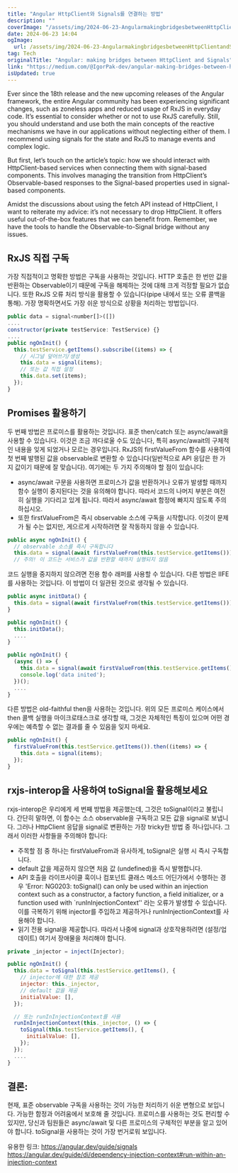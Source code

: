 ```yaml
---
title: "Angular HttpClient와 Signals를 연결하는 방법"
description: ""
coverImage: "/assets/img/2024-06-23-AngularmakingbridgesbetweenHttpClientandSignals_0.png"
date: 2024-06-23 14:04
ogImage:
  url: /assets/img/2024-06-23-AngularmakingbridgesbetweenHttpClientandSignals_0.png
tag: Tech
originalTitle: "Angular: making bridges between HttpClient and Signals"
link: "https://medium.com/@IgorPak-dev/angular-making-bridges-between-httpclient-and-signals-a7a50c15ad9b"
isUpdated: true
---
```


Ever since the 18th release and the new upcoming releases of the Angular framework, the entire Angular community has been experiencing significant changes, such as zoneless apps and reduced usage of RxJS in everyday code. It’s essential to consider whether or not to use RxJS carefully. Still, you should understand and use both the main concepts of the reactive mechanisms we have in our applications without neglecting either of them. I recommend using signals for the state and RxJS to manage events and complex logic.

But first, let’s touch on the article’s topic: how we should interact with HttpClient-based services when connecting them with signal-based components. This involves managing the transition from HttpClient’s Observable-based responses to the Signal-based properties used in signal-based components.

Amidst the discussions about using the fetch API instead of HttpClient, I want to reiterate my advice: it’s not necessary to drop HttpClient. It offers useful out-of-the-box features that we can benefit from. Remember, we have the tools to handle the Observable-to-Signal bridge without any issues.

<!-- seedividend - 사각형 -->

<ins class="adsbygoogle"
     style="display:block"
     data-ad-client="ca-pub-4877378276818686"
     data-ad-slot="1898504329"
     data-ad-format="auto"
     data-full-width-responsive="true"></ins>

<script>
     (adsbygoogle = window.adsbygoogle || []).push({});
</script>

## RxJS 직접 구독

가장 직접적이고 명확한 방법은 구독을 사용하는 것입니다. HTTP 호출은 한 번만 값을 반환하는 Observable이기 때문에 구독을 해제하는 것에 대해 크게 걱정할 필요가 없습니다. 또한 RxJS 오류 처리 방식을 활용할 수 있습니다(pipe 내에서 또는 오류 콜백을 통해). 가장 명확하면서도 가장 쉬운 방식으로 상황을 처리하는 방법입니다.

```js
public data = signal<number[]>([])
....
constructor(private testService: TestService) {}
....
public ngOnInit() {
  this.testService.getItems().subscribe((items) => {
    // 시그널 덮어쓰기/생성
    this.data = signal(items);
    // 또는 값 직접 설정
    this.data.set(items);
  });
}
```

## Promises 활용하기

<!-- seedividend - 사각형 -->

<ins class="adsbygoogle"
     style="display:block"
     data-ad-client="ca-pub-4877378276818686"
     data-ad-slot="1898504329"
     data-ad-format="auto"
     data-full-width-responsive="true"></ins>

<script>
     (adsbygoogle = window.adsbygoogle || []).push({});
</script>

두 번째 방법은 프로미스를 활용하는 것입니다. 표준 then/catch 또는 async/await을 사용할 수 있습니다. 이것은 조금 까다로울 수도 있습니다, 특히 async/await의 구체적인 내용을 잊게 되었거나 모르는 경우입니다. RxJS의 firstValueFrom 함수를 사용하여 첫 번째 발행된 값을 observable로 변환할 수 있습니다(일반적으로 API 응답은 한 가지 값이기 때문에 잘 맞습니다). 여기에는 두 가지 주의해야 할 점이 있습니다:

- async/await 구문을 사용하면 프로미스가 값을 반환하거나 오류가 발생할 때까지 함수 실행이 중지된다는 것을 유의해야 합니다. 따라서 코드의 나머지 부분은 여전히 실행을 기다리고 있게 됩니다. 따라서 async/await 함정에 빠지지 않도록 주의하십시오.
- 또한 firstValueFrom은 즉시 observable 소스에 구독을 시작합니다. 이것이 문제가 될 수는 없지만, 게으르게 시작하려면 잘 작동하지 않을 수 있습니다.

```js
public async ngOnInit() {
  // observable 소스를 즉시 구독합니다
  this.data = signal(await firstValueFrom(this.testService.getItems()));
  // 주의! 이 코드는 서비스가 값을 반환할 때까지 실행되지 않음
```

코드 실행을 중지하지 않으려면 전용 함수 래퍼를 사용할 수 있습니다. 다른 방법은 IIFE를 사용하는 것입니다. 이 방법이 더 일관된 것으로 생각될 수 있습니다.

<!-- seedividend - 사각형 -->

<ins class="adsbygoogle"
     style="display:block"
     data-ad-client="ca-pub-4877378276818686"
     data-ad-slot="1898504329"
     data-ad-format="auto"
     data-full-width-responsive="true"></ins>

<script>
     (adsbygoogle = window.adsbygoogle || []).push({});
</script>

```js
public async initData() {
  this.data = signal(await firstValueFrom(this.testService.getItems()));
}

public ngOnInit() {
  this.initData();
  ....
}
```

```js
public ngOnInit() {
  (async () => {
    this.data = signal(await firstValueFrom(this.testService.getItems()));
    console.log('data inited');
  })();
  ....
}
```

다른 방법은 old-faithful then을 사용하는 것입니다. 위의 모든 프로미스 케이스에서 then 콜백 실행을 마이크로태스크로 생각할 때, 그것은 자체적인 특징이 있으며 어떤 경우에는 예측할 수 없는 결과를 줄 수 있음을 잊지 마세요.

```js
public ngOnInit() {
  firstValueFrom(this.testService.getItems()).then((items) => {
    this.data = signal(items);
  });
}
```

<!-- seedividend - 사각형 -->

<ins class="adsbygoogle"
     style="display:block"
     data-ad-client="ca-pub-4877378276818686"
     data-ad-slot="1898504329"
     data-ad-format="auto"
     data-full-width-responsive="true"></ins>

<script>
     (adsbygoogle = window.adsbygoogle || []).push({});
</script>

## rxjs-interop을 사용하여 toSignal을 활용해보세요

rxjs-interop은 우리에게 세 번째 방법을 제공했는데, 그것은 toSignal이라고 불립니다. 간단히 말하면, 이 함수는 소스 observable을 구독하고 모든 값을 signal로 보냅니다. 그러나 HttpClient 응답을 signal로 변환하는 가장 tricky한 방법 중 하나입니다. 그래서 이러한 사항들을 주의해야 합니다:

- 주목할 점 중 하나는 firstValueFrom과 유사하게, toSignal은 실행 시 즉시 구독합니다.
- default 값을 제공하지 않으면 처음 값 (undefined)을 즉시 발행합니다.
- API 호출을 라이프사이클 훅이나 컴포넌트 클래스 메소드 어딘가에서 수행하는 경우 'Error: NG0203: toSignal() can only be used within an injection context such as a constructor, a factory function, a field initializer, or a function used with `runInInjectionContext’' 라는 오류가 발생할 수 있습니다. 이를 극복하기 위해 injector를 주입하고 제공하거나 runInInjectionContext를 사용해야 합니다.
- 읽기 전용 signal을 제공합니다. 따라서 나중에 signal과 상호작용하려면 (설정/업데이트) 여기서 장애물을 처리해야 합니다.

```js
private _injector = inject(Injector);

public ngOnInit() {
  this.data = toSignal(this.testService.getItems(), {
    // injector에 대한 참조 제공
    injector: this._injector,
    // default 값을 제공
    initialValue: [],
  });

  // 또는 runInInjectionContext를 사용
  runInInjectionContext(this._injector, () => {
    toSignal(this.testService.getItems(), {
      initialValue: [],
    });
  });
  ....
}
```

<!-- seedividend - 사각형 -->

<ins class="adsbygoogle"
     style="display:block"
     data-ad-client="ca-pub-4877378276818686"
     data-ad-slot="1898504329"
     data-ad-format="auto"
     data-full-width-responsive="true"></ins>

<script>
     (adsbygoogle = window.adsbygoogle || []).push({});
</script>

## 결론:

현재, 표준 observable 구독을 사용하는 것이 가능한 처리하기 쉬운 변형으로 보입니다. 가능한 함정과 어려움에서 보호해 줄 것입니다. 프로미스를 사용하는 것도 편리할 수 있지만, 당신과 팀원들은 async/await 및 다른 프로미스의 구체적인 부분을 알고 있어야 합니다. toSignal을 사용하는 것이 가장 번거로워 보입니다.

유용한 링크:
https://angular.dev/guide/signals
https://angular.dev/guide/di/dependency-injection-context#run-within-an-injection-context
